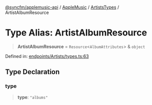 [@syncfm/applemusic-api](../../../../../../globals.md) / [AppleMusic](../../../index.md) / [ArtistsTypes](../index.md) / ArtistAlbumResource

# Type Alias: ArtistAlbumResource

> **ArtistAlbumResource** = `Resource`\<`AlbumAttributes`\> & `object`

Defined in: [endpoints/Artists/types.ts:63](https://github.com/sync-fm/applemusic-api/blob/a6a8471d4d51a41f6bd8af9d95c8abf0126e10f4/src/endpoints/Artists/types.ts#L63)

## Type Declaration

### type

> **type**: `"albums"`
